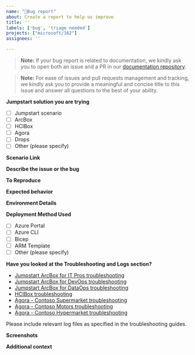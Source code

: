 ```yaml
---
name: "🐛Bug report"
about: Create a report to help us improve
title: ''
labels: ['bug', 'triage needed']
projects: ["microsoft/162"]
assignees: ''

---
```

<!--- 🛑 Please check existing issues first: https://github.com/microsoft/azure_arc/issues --->

<!--- Disclaimer: The intent of this "Bug report" template is to address feature requests related to the various Arc Jumpstart solution. The Arc Jumpstart team does not handle and/or support Azure Arc upstream core product related issues, bugs and feature requests and will try to assist on a best effort basis. For a core product issue or feature request/feedback, please create an official [Azure support ticket](https://azure.microsoft.com/support/create-ticket/) or [general feedback request](https://feedback.azure.com). --->

> **Note:** If your bug report is related to documentation, we kindly ask you to open both an issue and a PR in our [documentation repository](https://github.com/Azure/arc_jumpstart_docs).

> **Note:** For ease of issues and pull requests management and tracking, we kindly ask you to provide a meaningful and concise title to this issue and answer all questions to the best of your ability.

**Jumpstart solution you are trying**
- [ ] Jumpstart scenario
- [ ] ArcBox
- [ ] HCIBox
- [ ] Agora
- [ ] Drops
- [ ] Other (please specify)

**Scenario Link**
<!--- Provide the link to the specific scenario you're working with --->

**Describe the issue or the bug**
<!--- A clear and concise description of what the issue or the bug is. --->

**To Reproduce**
<!--- Steps to reproduce the behavior:
1. Go to '...'
2. Click on '....'
3. Scroll down to '....'
4. See error --->

**Expected behavior**
<!--- A clear and concise description of what you expected to happen. --->

**Environment Details**
<!---- Azure CLI version: output of `az --version`
- Operating System: e.g., Windows 11, Ubuntu 22.04 
- Deployed Region: e.g., eastus
- Kubernetes Version (if applicable):-->

**Deployment Method Used**
- [ ] Azure Portal
- [ ] Azure CLI
- [ ] Bicep
- [ ] ARM Template
- [ ] Other (please specify)

**Have you looked at the Troubleshooting and Logs section?**
- [Jumpstart ArcBox for IT Pros troubleshooting](https://jumpstart.azure.com/azure_jumpstart_arcbox/ITPro/#basic-troubleshooting)
- [Jumpstart ArcBox for DevOps troubleshooting](https://jumpstart.azure.com/azure_jumpstart_arcbox/DevOps/#basic-troubleshooting)
- [Jumpstart ArcBox for DataOps troubleshooting](https://jumpstart.azure.com/azure_jumpstart_arcbox/DataOps/#basic-troubleshooting)
- [HCIBox troubleshooting](https://jumpstart.azure.com/azure_jumpstart_hcibox/troubleshooting)
- [Agora - Contoso Supermarket troubleshooting](https://jumpstart.azure.com/azure_jumpstart_ag/contoso_supermarket/troubleshooting)
- [Agora - Contoso Motors troubleshooting](https://jumpstart.azure.com/azure_jumpstart_ag/contoso_motors/troubleshooting)
- [Agora - Contoso Hypermarket troubleshooting](https://jumpstart.azure.com/azure_jumpstart_ag/contoso_hypermarket/troubleshooting/)

Please include relevant log files as specified in the troubleshooting guides.

**Screenshots**
<!--- If applicable, add screenshots to help explain your problem. --->

**Additional context**
<!--- Add any other context about the problem here. --->
